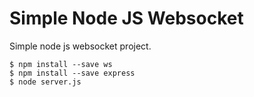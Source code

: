 ﻿# Simple Node JS Websocket

Simple node js websocket project.


```
$ npm install --save ws
$ npm install --save express
$ node server.js
```
